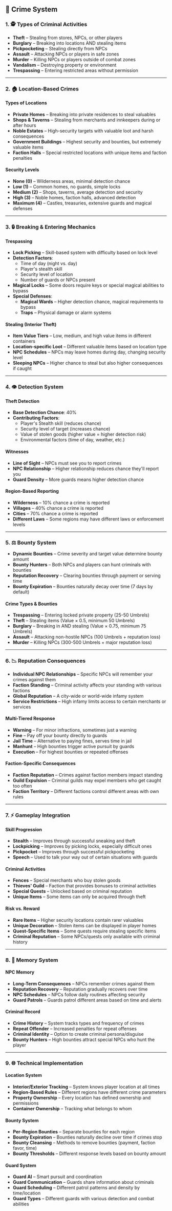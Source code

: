 ## 🔪 **Crime System**

### 1. 🕵️ **Types of Criminal Activities**

- **Theft** – Stealing from stores, NPCs, or other players
- **Burglary** – Breaking into locations AND stealing items
- **Pickpocketing** – Stealing directly from NPCs
- **Assault** – Attacking NPCs or players in safe zones
- **Murder** – Killing NPCs or players outside of combat zones
- **Vandalism** – Destroying property or environment
- **Trespassing** – Entering restricted areas without permission

---

### 2. 🏠 **Location-Based Crimes**

#### Types of Locations
- **Private Homes** – Breaking into private residences to steal valuables
- **Shops & Taverns** – Stealing from merchants and innkeepers during or after hours
- **Noble Estates** – High-security targets with valuable loot and harsh consequences
- **Government Buildings** – Highest security and bounties, but extremely valuable items
- **Faction Halls** – Special restricted locations with unique items and faction penalties

#### Security Levels
- **None (0)** – Wilderness areas, minimal detection chance
- **Low (1)** – Common homes, no guards, simple locks
- **Medium (2)** – Shops, taverns, average detection and security
- **High (3)** – Noble homes, faction halls, advanced detection
- **Maximum (4)** – Castles, treasuries, extensive guards and magical defenses

---

### 3. 🔒 **Breaking & Entering Mechanics**

#### Trespassing
- **Lock Picking** – Skill-based system with difficulty based on lock level
- **Detection Factors**:
  - Time of day (night vs. day)
  - Player's stealth skill
  - Security level of location
  - Number of guards or NPCs present
- **Magical Locks** – Some doors require keys or special magical abilities to bypass
- **Special Defenses**:
  - **Magical Wards** – Higher detection chance, magical requirements to bypass
  - **Traps** – Physical damage or alarm systems

#### Stealing (Interior Theft)
- **Item Value Tiers** – Low, medium, and high value items in different containers
- **Location-specific Loot** – Different valuable items based on location type
- **NPC Schedules** – NPCs may leave homes during day, changing security level
- **Sleeping NPCs** – Higher chance to steal but also higher consequences if caught

---

### 4. 👁️ **Detection System**

#### Theft Detection
- **Base Detection Chance**: 40%
- **Contributing Factors**:
  - Player's Stealth skill (reduces chance)
  - Security level of target (increases chance)
  - Value of stolen goods (higher value = higher detection risk)
  - Environmental factors (time of day, weather, etc.)

#### Witnesses
- **Line of Sight** – NPCs must see you to report crimes
- **NPC Relationship** – Higher relationship reduces chance they'll report you
- **Guard Density** – More guards means higher detection chance

#### Region-Based Reporting
- **Wilderness** – 10% chance a crime is reported
- **Villages** – 40% chance a crime is reported
- **Cities** – 70% chance a crime is reported
- **Different Laws** – Some regions may have different laws or enforcement levels

---

### 5. ⚖️ **Bounty System**

- **Dynamic Bounties** – Crime severity and target value determine bounty amount
- **Bounty Hunters** – Both NPCs and players can hunt criminals with bounties
- **Reputation Recovery** – Clearing bounties through payment or serving time
- **Bounty Expiration** – Bounties naturally decay over time (7 days by default)

#### Crime Types & Bounties
- **Trespassing** – Entering locked private property (25-50 Umbrels)
- **Theft** – Stealing items (Value × 0.5, minimum 50 Umbrels)
- **Burglary** – Breaking in AND stealing (Value × 0.75, minimum 75 Umbrels)
- **Assault** – Attacking non-hostile NPCs (100 Umbrels + reputation loss)
- **Murder** – Killing NPCs (300-500 Umbrels + major reputation loss)

---

### 6. 📉 **Reputation Consequences**

- **Individual NPC Relationships** – Specific NPCs will remember your crimes against them
- **Faction Standing** – Criminal activity affects your standing with various factions
- **Global Reputation** – A city-wide or world-wide infamy system
- **Service Restrictions** – High infamy limits access to certain merchants or services

#### Multi-Tiered Response
- **Warning** – For minor infractions, sometimes just a warning
- **Fine** – Pay off your bounty directly to guards
- **Jail Time** – Alternative to paying fines, serves time in jail
- **Manhunt** – High bounties trigger active pursuit by guards
- **Execution** – For highest bounties or repeated offenses

#### Faction-Specific Consequences
- **Faction Reputation** – Crimes against faction members impact standing
- **Guild Expulsion** – Criminal guilds may expel members who get caught too often
- **Faction Territory** – Different factions control different areas with own rules

---

### 7. ⚡ **Gameplay Integration**

#### Skill Progression
- **Stealth** – Improves through successful sneaking and theft
- **Lockpicking** – Improves by picking locks, especially difficult ones
- **Pickpocket** – Improves through successful pickpocketing
- **Speech** – Used to talk your way out of certain situations with guards

#### Criminal Activities
- **Fences** – Special merchants who buy stolen goods
- **Thieves' Guild** – Faction that provides bonuses to criminal activities
- **Special Quests** – Unlocked based on criminal reputation
- **Unique Items** – Some items can only be acquired through theft

#### Risk vs. Reward
- **Rare Items** – Higher security locations contain rarer valuables
- **Unique Decoration** – Stolen items can be displayed in player homes
- **Quest-Specific Items** – Some quests require stealing specific items
- **Criminal Reputation** – Some NPCs/quests only available with criminal history

---

### 8. 🧠 **Memory System**

#### NPC Memory
- **Long-Term Consequences** – NPCs remember crimes against them
- **Reputation Recovery** – Reputation gradually recovers over time
- **NPC Schedules** – NPCs follow daily routines affecting security
- **Guard Patrols** – Guards patrol different areas based on time and alerts

#### Criminal Record
- **Crime History** – System tracks types and frequency of crimes
- **Repeat Offender** – Increased penalties for repeat offenses
- **Criminal Identity** – Option to create criminal persona/disguise
- **Bounty Hunters** – High bounties attract special NPCs who hunt the player

---

### 9. 🌐 **Technical Implementation**

#### Location System
- **Interior/Exterior Tracking** – System knows player location at all times
- **Region-Based Rules** – Different regions have different crime parameters
- **Property Ownership** – Every location has defined ownership and permissions
- **Container Ownership** – Tracking what belongs to whom

#### Bounty System
- **Per-Region Bounties** – Separate bounties for each region
- **Bounty Expiration** – Bounties naturally decline over time if crimes stop
- **Bounty Cleansing** – Methods to remove bounties (payment, faction favor, time)
- **Bounty Thresholds** – Different response levels based on bounty amount

#### Guard System
- **Guard AI** – Smart pursuit and coordination
- **Guard Communication** – Guards share information about criminals
- **Guard Scheduling** – Different patrol patterns and density by time/location
- **Guard Types** – Different guards with various detection and combat abilities